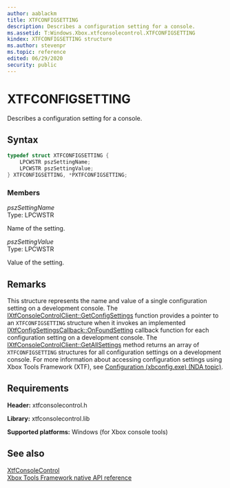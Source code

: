 ```yaml
---
author: aablackm
title: XTFCONFIGSETTING
description: Describes a configuration setting for a console.
ms.assetid: T:Windows.Xbox.xtfconsolecontrol.XTFCONFIGSETTING
kindex: XTFCONFIGSETTING structure
ms.author: stevenpr
ms.topic: reference
edited: 06/29/2020
security: public
---
```


# XTFCONFIGSETTING  
  
Describes a configuration setting for a console.  
  
<a id="syntaxSection"></a>
  
## Syntax
  
```cpp
typedef struct XTFCONFIGSETTING {
    LPCWSTR pszSettingName;
    LPCWSTR pszSettingValue;
} XTFCONFIGSETTING, *PXTFCONFIGSETTING;  
```
  
<a id="membersSection"></a>
  
### Members
  
*pszSettingName*  
Type: LPCWSTR  
  
Name of the setting.  
  
*pszSettingValue*  
Type: LPCWSTR  
  
Value of the setting.
  
<a id="remarksSection"></a>
  
## Remarks
  
This structure represents the name and value of a single configuration setting on a development console. The [IXtfConsoleControlClient::GetConfigSettings](../interfaces/IXtfConsoleControlClient/methods/ixtfconsolecontrolclient_getconfigsettings.md) function provides a pointer to an `XTFCONFIGSETTING` structure when it invokes an implemented [IXtfConfigSettingsCallback::OnFoundSetting](../interfaces/IXtfConfigSettingsCallback/methods/ixtfconfigsettingscallback_onfoundsetting.md) callback function for each configuration setting on a development console. The [IXtfConsoleControlClient::GetAllSettings](../interfaces/IXtfConsoleControlClient/methods/ixtfconsolecontrolclient_getallsettings.md) method returns an array of `XTFCONFIGSETTING` structures for all configuration settings on a development console. For more information about accessing configuration settings using Xbox Tools Framework (XTF), see [Configuration (xbconfig.exe) (NDA topic)](../../../../../tools-console/xbox-tools-and-apis/commandlinetools/xbconfig.md).  
  
<a id="requirements"></a>
  
## Requirements
  
**Header:** xtfconsolecontrol.h  
  
**Library:** xtfconsolecontrol.lib  
  
**Supported platforms:** Windows (for Xbox console tools)  
  
<a id="seealsoSection"></a>
  
## See also
  
[XtfConsoleControl](../xtfconsolecontrol_members.md)  
[Xbox Tools Framework native API reference](../../atoc-xtf-native.md)  
  